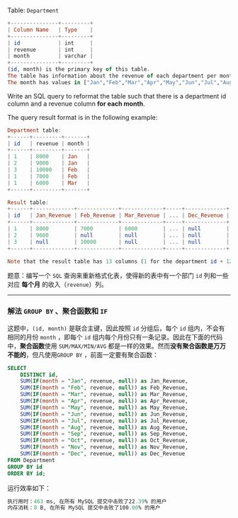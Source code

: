 Table: `Department`

```haskell
+---------------+---------+
| Column Name   | Type    |
+---------------+---------+
| id            | int     |
| revenue       | int     |
| month         | varchar |
+---------------+---------+
(id, month) is the primary key of this table.
The table has information about the revenue of each department per month.
The month has values in ["Jan","Feb","Mar","Apr","May","Jun","Jul","Aug","Sep","Oct","Nov","Dec"].
```

 

Write an SQL query to reformat the table such that there is a department id column and a revenue column **for each month**.

The query result format is in the following example:

```haskell
Department table:
+------+---------+-------+
| id   | revenue | month |
+------+---------+-------+
| 1    | 8000    | Jan   |
| 2    | 9000    | Jan   |
| 3    | 10000   | Feb   |
| 1    | 7000    | Feb   |
| 1    | 6000    | Mar   |
+------+---------+-------+

Result table:
+------+-------------+-------------+-------------+-----+-------------+
| id   | Jan_Revenue | Feb_Revenue | Mar_Revenue | ... | Dec_Revenue |
+------+-------------+-------------+-------------+-----+-------------+
| 1    | 8000        | 7000        | 6000        | ... | null        |
| 2    | 9000        | null        | null        | ... | null        |
| 3    | null        | 10000       | null        | ... | null        |
+------+-------------+-------------+-------------+-----+-------------+

Note that the result table has 13 columns (1 for the department id + 12 for the months).
```
题意：编写一个 `SQL` 查询来重新格式化表，使得新的表中有一个部门 `id` 列和一些对应 **每个月** 的收入（`revenue`）列。

---
### 解法 `GROUP BY` 、聚合函数和 `IF`
这题中，`(id, month)` 是联合主键，因此按照 `id` 分组后，每个 `id` 组内，不会有相同的月份 `month` ，即每个 `id` 组内每个月份只有一条记录。因此在下面的代码中，**聚合函数**使用 `SUM/MAX/MIN/AVG` 都是一样的效果。然而**没有聚合函数是万万不能的**，但凡使用`GROUP BY` ，前面一定要有聚合函数：
```sql
SELECT 
    DISTINCT id,
    SUM(IF(month = "Jan", revenue, null)) as Jan_Revenue,
    SUM(IF(month = "Feb", revenue, null)) as Feb_Revenue,
    SUM(IF(month = "Mar", revenue, null)) as Mar_Revenue,
    SUM(IF(month = "Apr", revenue, null)) as Apr_Revenue,
    SUM(IF(month = "May", revenue, null)) as May_Revenue,
    SUM(IF(month = "Jun", revenue, null)) as Jun_Revenue,
    SUM(IF(month = "Jul", revenue, null)) as Jul_Revenue,
    SUM(IF(month = "Aug", revenue, null)) as Aug_Revenue,
    SUM(IF(month = "Sep", revenue, null)) as Sep_Revenue,
    SUM(IF(month = "Oct", revenue, null)) as Oct_Revenue,
    SUM(IF(month = "Nov", revenue, null)) as Nov_Revenue,
    SUM(IF(month = "Dec", revenue, null)) as Dec_Revenue
FROM Department 
GROUP BY id
ORDER BY id;
```
运行效率如下：
```sql
执行用时：463 ms, 在所有 MySQL 提交中击败了22.39% 的用户
内存消耗：0 B, 在所有 MySQL 提交中击败了100.00% 的用户
```

